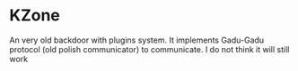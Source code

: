 # KZone
An very old backdoor with plugins system. It implements Gadu-Gadu protocol (old polish communicator) to communicate. I do not think it will still work
